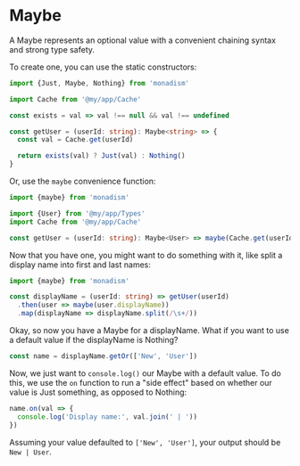 # Maybe

A Maybe represents an optional value with a convenient chaining syntax and strong type safety.

To create one, you can use the static constructors:

```ts
import {Just, Maybe, Nothing} from 'monadism'

import Cache from '@my/app/Cache'

const exists = val => val !== null && val !== undefined

const getUser = (userId: string): Maybe<string> => {
  const val = Cache.get(userId)

  return exists(val) ? Just(val) : Nothing()
}
```

Or, use the `maybe` convenience function:

```ts
import {maybe} from 'monadism'

import {User} from '@my/app/Types'
import Cache from '@my/app/Cache'

const getUser = (userId: string): Maybe<User> => maybe(Cache.get(userId))
```

Now that you have one, you might want to do something with it, like split a display name into first and last names:

```ts
import {maybe} from 'monadism'

const displayName = (userId: string) => getUser(userId)
  .then(user => maybe(user.displayName))
  .map(displayName => displayName.split(/\s+/))
```

Okay, so now you have a Maybe for a displayName. What if you want to use a default value if the displayName is Nothing?

```ts
const name = displayName.getOr(['New', 'User'])
```

Now, we just want to `console.log()` our Maybe with a default value. To do this, we use the `on` function to run a "side effect" based on whether our value is Just something, as opposed to Nothing:

```ts
name.on(val => {
  console.log('Display name:', val.join(' | '))
})
```

Assuming your value defaulted to `['New', 'User']`, your output should be `New | User`.
